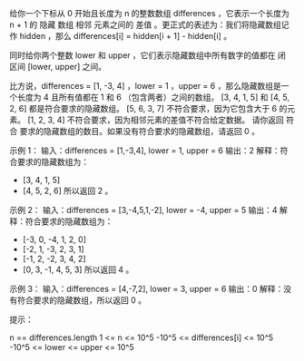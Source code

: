 给你一个下标从 0 开始且长度为 n 的整数数组 differences ，它表示一个长度为 n + 1 的 隐藏 数组 相邻 元素之间的 差值
。更正式的表述为：我们将隐藏数组记作 hidden ，那么 differences[i] = hidden[i + 1] - hidden[i] 。

同时给你两个整数 lower 和 upper ，它们表示隐藏数组中所有数字的值都在 闭 区间 [lower, upper] 之间。

比方说，differences = [1, -3, 4] ，lower = 1 ，upper = 6 ，那么隐藏数组是一个长度为 4 且所有值都在 1 和 6 （包含两者）之间的数组。
[3, 4, 1, 5] 和 [4, 5, 2, 6] 都是符合要求的隐藏数组。
[5, 6, 3, 7] 不符合要求，因为它包含大于 6 的元素。
[1, 2, 3, 4] 不符合要求，因为相邻元素的差值不符合给定数据。
请你返回 符合 要求的隐藏数组的数目。如果没有符合要求的隐藏数组，请返回 0 。

示例 1：
输入：differences = [1,-3,4], lower = 1, upper = 6
输出：2
解释：符合要求的隐藏数组为：

- [3, 4, 1, 5]
- [4, 5, 2, 6]
  所以返回 2 。

示例 2：
输入：differences = [3,-4,5,1,-2], lower = -4, upper = 5
输出：4
解释：符合要求的隐藏数组为：

- [-3, 0, -4, 1, 2, 0]
- [-2, 1, -3, 2, 3, 1]
- [-1, 2, -2, 3, 4, 2]
- [0, 3, -1, 4, 5, 3]
  所以返回 4 。

示例 3：
输入：differences = [4,-7,2], lower = 3, upper = 6
输出：0
解释：没有符合要求的隐藏数组，所以返回 0 。

提示：

n == differences.length
1 <= n <= 10^5
-10^5 <= differences[i] <= 10^5
-10^5 <= lower <= upper <= 10^5
